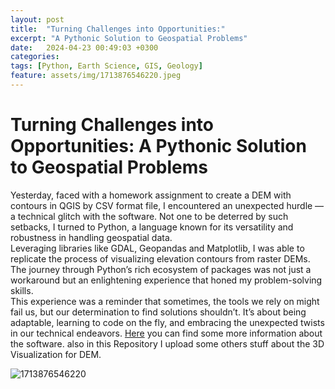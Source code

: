 ```yaml
---
layout: post
title:  "Turning Challenges into Opportunities:"
excerpt: "A Pythonic Solution to Geospatial Problems"
date:   2024-04-23 00:49:03 +0300
categories: 
tags: [Python, Earth Science, GIS, Geology]
feature: assets/img/1713876546220.jpeg
---
```

# Turning Challenges into Opportunities: A Pythonic Solution to Geospatial Problems

Yesterday, faced with a homework assignment to create a DEM with contours in QGIS by CSV format file, I encountered an unexpected hurdle — a technical glitch with the software. Not one to be deterred by such setbacks, I turned to Python, a language known for its versatility and robustness in handling geospatial data.<br>
Leveraging libraries like GDAL, Geopandas and Matplotlib, I was able to replicate the process of visualizing elevation contours from raster DEMs. The journey through Python’s rich ecosystem of packages was not just a workaround but an enlightening experience that honed my problem-solving skills.<br>
This experience was a reminder that sometimes, the tools we rely on might fail us, but our determination to find solutions shouldn’t. It’s about being adaptable, learning to code on the fly, and embracing the unexpected twists in our technical endeavors. [Here](https://github.com/aradfarahani/DEM-Bathymetry/blob/main/DEM%20%2B%20contour.ipynb) you can find some more information about the software. also in this Repository I upload some others stuff about the 3D Visualization for DEM.

![1713876546220](https://github.com/user-attachments/assets/b04bcc9c-a39a-46c1-87fd-7458fc04759f)
